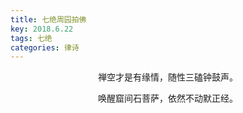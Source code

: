 ```yaml
---
title: 七绝周园拍佛
key: 2018.6.22
tags: 七绝
categories: 律诗
---
```


<p align="center">禅空才是有缘情，随性三磕钟鼓声。
</p>
<p align="center">唤醒窟间石菩萨，依然不动默正经。
</p>
<p align="center"></br>
</p>
